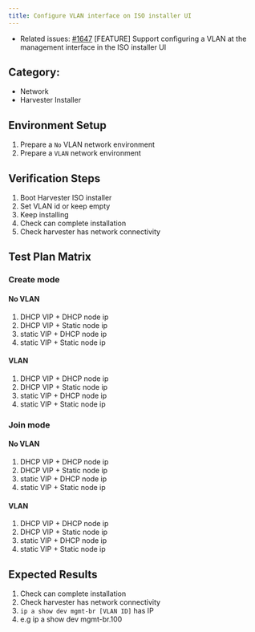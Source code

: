 ```yaml
---
title: Configure VLAN interface on ISO installer UI
---
```


* Related issues: [#1647](https://github.com/harvester/harvester/issues/1647) [FEATURE] Support configuring a VLAN at the management interface in the ISO installer UI

  
## Category: 
* Network
* Harvester Installer

## Environment Setup
1. Prepare a `No` VLAN network environment 
1. Prepare a `VLAN` network environment

## Verification Steps
1. Boot Harvester ISO installer
1. Set VLAN id or keep empty
1. Keep installing
1. Check can complete installation
1. Check harvester has network connectivity 

## Test Plan Matrix

### Create mode
#### No VLAN 
1. DHCP VIP + DHCP node ip
1. DHCP VIP + Static node ip
1. static VIP + DHCP node ip
1. static VIP + Static node ip

#### VLAN 
1. DHCP VIP + DHCP node ip
1. DHCP VIP + Static node ip
1. static VIP + DHCP node ip
1. static VIP + Static node ip


### Join mode
#### No VLAN 
1. DHCP VIP + DHCP node ip
1. DHCP VIP + Static node ip
1. static VIP + DHCP node ip
1. static VIP + Static node ip

#### VLAN 
1. DHCP VIP + DHCP node ip
1. DHCP VIP + Static node ip
1. static VIP + DHCP node ip
1. static VIP + Static node ip

## Expected Results
1. Check can complete installation
1. Check harvester has network connectivity
1. `ip a show dev mgmt-br [VLAN ID]` has IP
1. e.g ip a show dev mgmt-br.100
